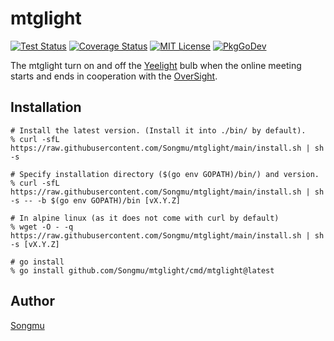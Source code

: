 mtglight
=======

[![Test Status](https://github.com/Songmu/mtglight/workflows/test/badge.svg?branch=main)][actions]
[![Coverage Status](https://codecov.io/gh/Songmu/mtglight/branch/main/graph/badge.svg)][codecov]
[![MIT License](https://img.shields.io/github/license/Songmu/mtglight)][license]
[![PkgGoDev](https://pkg.go.dev/badge/github.com/Songmu/mtglight)][PkgGoDev]

[actions]: https://github.com/Songmu/mtglight/actions?workflow=test
[codecov]: https://codecov.io/gh/Songmu/mtglight
[license]: https://github.com/Songmu/mtglight/blob/main/LICENSE
[PkgGoDev]: https://pkg.go.dev/github.com/Songmu/mtglight

The mtglight turn on and off the [Yeelight](https://yeelight.com/) bulb when the online meeting starts and ends in cooperation with the [OverSight](https://objective-see.org/products/oversight.html).

## Installation

```console
# Install the latest version. (Install it into ./bin/ by default).
% curl -sfL https://raw.githubusercontent.com/Songmu/mtglight/main/install.sh | sh -s

# Specify installation directory ($(go env GOPATH)/bin/) and version.
% curl -sfL https://raw.githubusercontent.com/Songmu/mtglight/main/install.sh | sh -s -- -b $(go env GOPATH)/bin [vX.Y.Z]

# In alpine linux (as it does not come with curl by default)
% wget -O - -q https://raw.githubusercontent.com/Songmu/mtglight/main/install.sh | sh -s [vX.Y.Z]

# go install
% go install github.com/Songmu/mtglight/cmd/mtglight@latest
```

## Author

[Songmu](https://github.com/Songmu)

